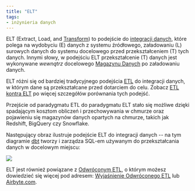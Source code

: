 ```yaml
---
title: "ELT"
tags:
- inżynieria danych
---
```

ELT (Extract, Load, and [Transform](notes/transformacje%20danych.md)) to podejście do [integracji danych](notes/integracja%20danych.md), które polega na wydobyciu (E) danych z systemu źródłowego, załadowaniu (L) surowych danych do systemu docelowego przed przekształceniem (T) tych danych. Innymi słowy, w podejściu ELT przekształcenie (T) danych jest wykonywane _wewnątrz_ docelowego [Magazynu Danych](notes/data%20warehouse.md) po załadowaniu danych.

ELT różni się od bardziej tradycyjnego podejścia [ETL](notes/etl.md) do integracji danych, w którym dane są przekształcane przed dotarciem do celu. Zobacz [ETL kontra ELT](notes/etl%20vs%20elt.md) po więcej szczegółów porównania tych podejść.

Przejście od paradygmatu ETL do paradygmatu ELT stało się możliwe dzięki spadającym kosztom obliczeń i przechowywania w chmurze oraz pojawieniu się magazynów danych opartych na chmurze, takich jak Redshift, BigQuery czy Snowflake.

Następujący obraz ilustruje podejście ELT do integracji danych -- na tym diagramie [dbt](https://docs.getdbt.com/docs/introduction) tworzy i zarządza SQL-em używanym do przekształcania danych w docelowym miejscu:

![](images/elt-tool.png)

ELT jest również powiązane z [Odwróconym ETL](notes/reverse%20etl.md), o którym możesz dowiedzieć się więcej pod adresem: [Wyjaśnienie Odwróconego ETL](https://airbyte.com/blog/reverse-etl#so-what-is-a-reverse-etl) lub [Airbyte.com](https://airbyte.com).
